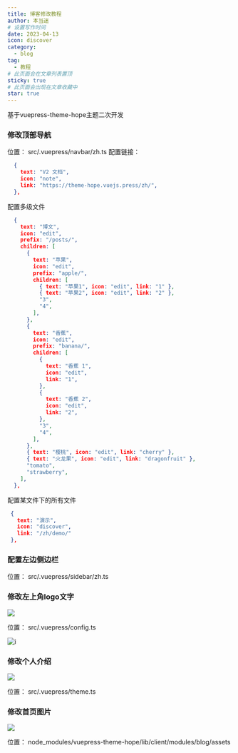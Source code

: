 ```yaml
---
title: 博客修改教程
author: 本当迷
# 设置写作时间
date: 2023-04-13
icon: discover
category:
  - blog
tag:
  - 教程
# 此页面会在文章列表置顶
sticky: true
# 此页面会出现在文章收藏中
star: true
---
```



基于vuepress-theme-hope主题二次开发
<!-- more -->

### 修改顶部导航
位置：
src/.vuepress/navbar/zh.ts
配置链接：

``` json
  {
    text: "V2 文档",
    icon: "note",
    link: "https://theme-hope.vuejs.press/zh/",
  },
```
配置多级文件
``` json
  {
    text: "博文",
    icon: "edit",
    prefix: "/posts/",
    children: [
      {
        text: "苹果",
        icon: "edit",
        prefix: "apple/",
        children: [
          { text: "苹果1", icon: "edit", link: "1" },
          { text: "苹果2", icon: "edit", link: "2" },
          "3",
          "4",
        ],
      },
      {
        text: "香蕉",
        icon: "edit",
        prefix: "banana/",
        children: [
          {
            text: "香蕉 1",
            icon: "edit",
            link: "1",
          },
          {
            text: "香蕉 2",
            icon: "edit",
            link: "2",
          },
          "3",
          "4",
        ],
      },
      { text: "樱桃", icon: "edit", link: "cherry" },
      { text: "火龙果", icon: "edit", link: "dragonfruit" },
      "tomato",
      "strawberry",
    ],
  },
```
配置某文件下的所有文件
``` json
 { 
   text: "演示",
   icon: "discover", 
   link: "/zh/demo/"
 },
```
### 配置左边侧边栏
位置：
src/.vuepress/sidebar/zh.ts

### 修改左上角logo文字
![](https://wp.bdmcom.cn/typora/image-20230413152329190.png)

位置：
src/.vuepress/config.ts

![i](https://wp.bdmcom.cn/typora/image-20230413153553281.png)

### 修改个人介绍
![](https://wp.bdmcom.cn/typora/image-20230413153930259.png)

位置：
src/.vuepress/theme.ts

### 修改首页图片
![](https://wp.bdmcom.cn/typora/image-20230413212315672.png)

位置：
node_modules/vuepress-theme-hope/lib/client/modules/blog/assets

